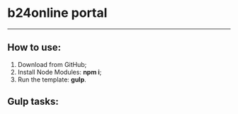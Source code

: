 <h1>b24online portal</h1>

<hr>

<h2>How to use:</h2>

<ol>
	<li>Download from GitHub;</li>
	<li>Install Node Modules: <strong>npm i</strong>;</li>
	<li>Run the template: <strong>gulp</strong>.</li>
</ol>

<h2>Gulp tasks:</h2>
